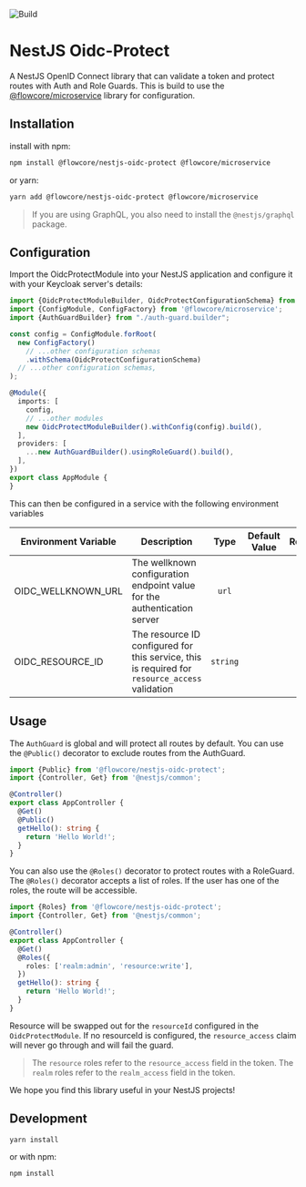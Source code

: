 ![Build](https://github.com/flowcore-io/library-nestjs-oidc-protect-ts/actions/workflows/publish.yml/badge.svg)

# NestJS Oidc-Protect

A NestJS OpenID Connect library that can validate a token and protect routes with Auth and Role Guards. This is build to
use the [@flowcore/microservice](https://www.npmjs.com/package/@flowcore/microservice) library for configuration.

## Installation

install with npm:

```bash
npm install @flowcore/nestjs-oidc-protect @flowcore/microservice
```

or yarn:

```bash
yarn add @flowcore/nestjs-oidc-protect @flowcore/microservice
```

> If you are using GraphQL, you also need to install the `@nestjs/graphql` package.

## Configuration

Import the OidcProtectModule into your NestJS application and configure it with your Keycloak server's details:

```typescript
import {OidcProtectModuleBuilder, OidcProtectConfigurationSchema} from '@flowcore/nestjs-oidc-protect';
import {ConfigModule, ConfigFactory} from '@flowcore/microservice';
import {AuthGuardBuilder} from "./auth-guard.builder";

const config = ConfigModule.forRoot(
  new ConfigFactory()
    // ...other configuration schemas
    .withSchema(OidcProtectConfigurationSchema)
  // ...other configuration schemas,
);

@Module({
  imports: [
    config,
    // ...other modules
    new OidcProtectModuleBuilder().withConfig(config).build(),
  ],
  providers: [
    ...new AuthGuardBuilder().usingRoleGuard().build(),
  ],
})
export class AppModule {
}
```

This can then be configured in a service with the following environment variables

| Environment Variable | Description                                                                                    |   Type   | Default Value | Required |
|----------------------|------------------------------------------------------------------------------------------------|:--------:|---------------|:--------:|
| OIDC_WELLKNOWN_URL   | The wellknown configuration endpoint value for the authentication server                       |  `url`   |               |    X     |
| OIDC_RESOURCE_ID     | The resource ID configured for this service, this is required for `resource_access` validation | `string` |               |          |

## Usage

The `AuthGuard` is global and will protect all routes by default. You can use the `@Public()` decorator to exclude
routes from the AuthGuard.

```typescript
import {Public} from '@flowcore/nestjs-oidc-protect';
import {Controller, Get} from '@nestjs/common';

@Controller()
export class AppController {
  @Get()
  @Public()
  getHello(): string {
    return 'Hello World!';
  }
}
```

You can also use the `@Roles()` decorator to protect routes with a RoleGuard. The `@Roles()` decorator accepts a list of
roles. If the user has one of the roles, the route will be accessible.

```typescript
import {Roles} from '@flowcore/nestjs-oidc-protect';
import {Controller, Get} from '@nestjs/common';

@Controller()
export class AppController {
  @Get()
  @Roles({
    roles: ['realm:admin', 'resource:write'],
  })
  getHello(): string {
    return 'Hello World!';
  }
}
```

Resource will be swapped out for the `resourceId` configured in the `OidcProtectModule`. If no resourceId is configured,
the `resource_access` claim will never go through and will fail the guard.

> The `resource` roles refer to the `resource_access` field in the token. The `realm` roles refer to the `realm_access`
> field in the token.

We hope you find this library useful in your NestJS projects!

## Development

```bash
yarn install
```

or with npm:

```bash
npm install
```
